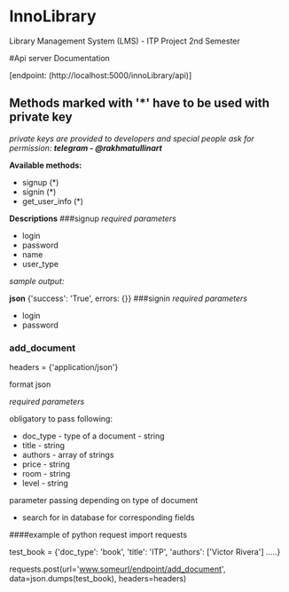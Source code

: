 # InnoLibrary
Library Management System (LMS) - ITP Project 2nd Semester

#Api server Documentation

[endpoint: (http://localhost:5000/innoLibrary/api)]

## Methods marked with '*' have to be used with private key

_private keys are provided to developers and special people_
_ask for permission: **telegram - @rakhmatullinart**_

**Available methods:**
- signup (*)
- signin (*)
- get_user_info (*)

**Descriptions**
###signup
_required parameters_
* login
* password
* name
* user_type

_sample output:_

**json** {'success': 'True', errors: {}}
###signin
_required parameters_
* login
* password
### add_document
headers = {'application/json'}

format json

_required parameters_

obligatory to pass following:
* doc_type - type of a document - string
* title - string
* authors - array of strings
* price - string
* room - string
* level - string

parameter passing depending on type of document
* search for in database for corresponding fields

####example of python request
<addr> import requests

test_book = {'doc_type': 'book', 'title': 'ITP', 'authors': ['Victor Rivera'] .....}

requests.post(url='www.someurl/endpoint/add_document', data=json.dumps(test_book), headers=headers)
</addr>

    
      
      




